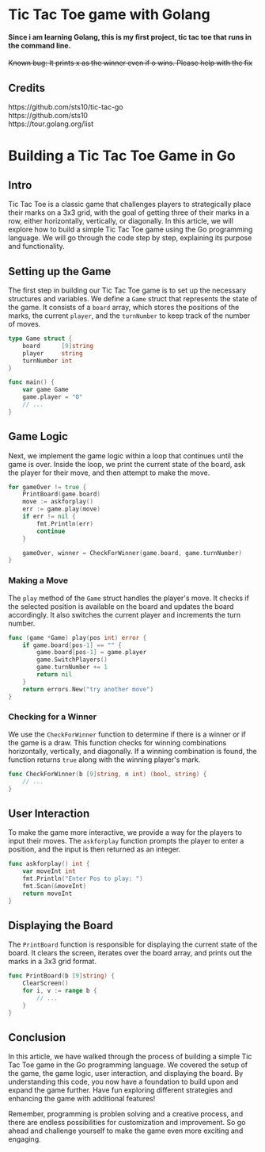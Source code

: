<h1> Tic Tac Toe game with Golang </h1>
<h4>Since i am learning Golang, this is my first project, tic tac toe that runs in the command line. <br></h4>

~~Known bug: It prints x as the winner even if o wins. Please help with the fix~~

<h2>Credits</h2>
https://github.com/sts10/tic-tac-go <br>
https://github.com/sts10 <br>
https://tour.golang.org/list 



<br>

# Building a Tic Tac Toe Game in Go

## Intro

Tic Tac Toe is a classic game that challenges players to strategically place their marks on a 3x3 grid, with the goal of getting three of their marks in a row, either horizontally, vertically, or diagonally. In this article, we will explore how to build a simple Tic Tac Toe game using the Go programming language. We will go through the code step by step, explaining its purpose and functionality.

## Setting up the Game

The first step in building our Tic Tac Toe game is to set up the necessary structures and variables. We define a `Game` struct that represents the state of the game. It consists of a `board` array, which stores the positions of the marks, the current `player`, and the `turnNumber` to keep track of the number of moves.

```go
type Game struct {
    board      [9]string
    player     string
    turnNumber int
}

func main() {
    var game Game
    game.player = "O"
    // ...
}
```

## Game Logic

Next, we implement the game logic within a loop that continues until the game is over. Inside the loop, we print the current state of the board, ask the player for their move, and then attempt to make the move.

```go
for gameOver != true {
    PrintBoard(game.board)
    move := askforplay()
    err := game.play(move)
    if err != nil {
        fmt.Println(err)
        continue
    }

    gameOver, winner = CheckForWinner(game.board, game.turnNumber)
}
```

### Making a Move

The `play` method of the `Game` struct handles the player's move. It checks if the selected position is available on the board and updates the board accordingly. It also switches the current player and increments the turn number.

```go
func (game *Game) play(pos int) error {
    if game.board[pos-1] == "" {
        game.board[pos-1] = game.player
        game.SwitchPlayers()
        game.turnNumber += 1
        return nil
    }
    return errors.New("try another move")
}
```

### Checking for a Winner

We use the `CheckForWinner` function to determine if there is a winner or if the game is a draw. This function checks for winning combinations horizontally, vertically, and diagonally. If a winning combination is found, the function returns `true` along with the winning player's mark.

```go
func CheckForWinner(b [9]string, n int) (bool, string) {
    // ...
}
```

## User Interaction

To make the game more interactive, we provide a way for the players to input their moves. The `askforplay` function prompts the player to enter a position, and the input is then returned as an integer.

```go
func askforplay() int {
    var moveInt int
    fmt.Println("Enter Pos to play: ")
    fmt.Scan(&moveInt)
    return moveInt
}
```

## Displaying the Board

The `PrintBoard` function is responsible for displaying the current state of the board. It clears the screen, iterates over the board array, and prints out the marks in a 3x3 grid format.

```go
func PrintBoard(b [9]string) {
    ClearScreen()
    for i, v := range b {
        // ...
    }
}
```

## Conclusion

In this article, we have walked through the process of building a simple Tic Tac Toe game in the Go programming language. We covered the setup of the game, the game logic, user interaction, and displaying the board. By understanding this code, you now have a foundation to build upon and expand the game further. Have fun exploring different strategies and enhancing the game with additional features!

Remember, programming is problen solving and a creative process, and there are endless possibilities for customization and improvement. So go ahead and challenge yourself to make the game even more exciting and engaging.
